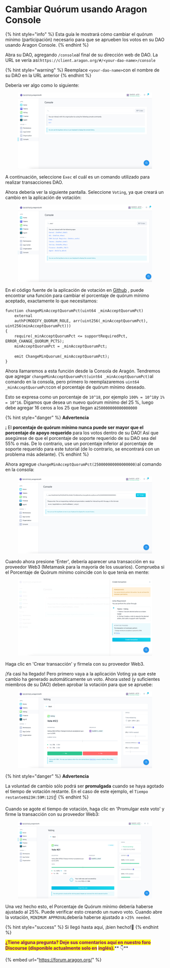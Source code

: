 # Cambiar Quórum usando Aragon Console

{% hint style="info" %}
Esta guía le mostrará cómo cambiar el quórum mínimo (participación) necesario para que se aprueben los votos en su DAO usando Aragon Console.
{% endhint %}

Abra su DAO, agregando `/console`al final de su dirección web de DAO. La URL se vería así:`https://client.aragon.org/#/<your-dao-name>/console`

{% hint style="warning" %}
Reemplace `<your-dao-name>`con el nombre de su DAO en la URL anterior
{% endhint %}

Debería ver algo como lo siguiente:

<figure><img src="../../../../.gitbook/assets/image.png" alt=""><figcaption></figcaption></figure>

A continuación, seleccione `Exec` el cuál es un comando utilizado para realizar transacciones DAO.

Ahora debería ver la siguiente pantalla. Seleccione `Voting`, ya que creará un cambio en la aplicación de votación:

<figure><img src="../../../../.gitbook/assets/immagine2.png" alt=""><figcaption></figcaption></figure>

En el código fuente de la aplicación de votación en [Github](https://github.com/aragon/aragon-apps/blob/631048d54b9cc71058abb8bd7c17f6738755d950/apps/voting/contracts/Voting.sol) , puede encontrar una función para cambiar el porcentaje de quórum mínimo aceptado, exactamente lo que necesitamos:

```solidity
function changeMinAcceptQuorumPct(uint64 _minAcceptQuorumPct)
    external
    authP(MODIFY_QUORUM_ROLE, arr(uint256(_minAcceptQuorumPct), uint256(minAcceptQuorumPct)))
{
    require(_minAcceptQuorumPct <= supportRequiredPct, ERROR_CHANGE_QUORUM_PCTS);
    minAcceptQuorumPct = _minAcceptQuorumPct;

    emit ChangeMinQuorum(_minAcceptQuorumPct);
}
```

Ahora llamaremos a esta función desde la Consola de Aragón. Tendremos que agregar `changeMinAcceptQuorumPct(uint64 _minAcceptQuorumPct)`al comando en la consola, pero primero lo reemplazaremos `uint64 _minAcceptQuorumPct`con el porcentaje de quórum mínimo deseado.

Esto se expresa como un porcentaje de `10^18`, por ejemplo `100% = 10^18`y `1% = 10^16`. Digamos que desea un nuevo quórum mínimo del 25 %, luego debe agregar 16 ceros a los 25 que llegan a`250000000000000000`

{% hint style="danger" %}
**Advertencia**

¡ El **porcentaje de quórum mínimo nunca puede ser mayor que el porcentaje de apoyo requerido** para los votos dentro de su DAO! Así que asegúrese de que el porcentaje de soporte requerido de su DAO sea del 55% o más. De lo contrario, use un porcentaje inferior al porcentaje de soporte requerido para este tutorial (de lo contrario, se encontrará con un problema más adelante).
{% endhint %}

Ahora agregue `changeMinAcceptQuorumPct(250000000000000000)`al comando en la consola:

<figure><img src="../../../../.gitbook/assets/immagine 3.png" alt=""><figcaption></figcaption></figure>

Cuando ahora presione 'Enter', debería aparecer una transacción en su proveedor Web3 (Metamask para la mayoría de los usuarios). Comprueba si el Porcentaje de Quórum mínimo coincide con lo que tenía en mente:

<figure><img src="../../../../.gitbook/assets/immagine4.png" alt=""><figcaption></figcaption></figure>

Haga clic en 'Crear transacción' y fírmela con su proveedor Web3.

¡Ya casi ha llegado! Pero primero vaya a la aplicación Voting ya que este cambio ha generado automáticamente un voto. Ahora usted (y suficientes miembros de su DAO) deben aprobar la votación para que se apruebe:

<figure><img src="../../../../.gitbook/assets/immagine5.png" alt=""><figcaption></figcaption></figure>

{% hint style="danger" %}
**Advertencia**

La voluntad de cambio sólo podrá ser **promulgada** cuando se haya agotado el tiempo de votación restante. En el caso de este ejemplo, el `Tiempo restante`es`23H:59M:12S`☝
{% endhint %}

​Cuando se agote el tiempo de votación, haga clic en 'Promulgar este voto' y firme la transacción con su proveedor Web3:

<figure><img src="../../../../.gitbook/assets/immagine6.png" alt=""><figcaption></figcaption></figure>

Una vez hecho esto, el Porcentaje de Quórum mínimo debería haberse ajustado al 25%. Puede verificar esto creando un nuevo voto. Cuando abre la votación, `MINIMUM APPROVAL`debería haberse ajustado a `>25% needed`.

{% hint style="success" %}
Si llegó hasta aquí, ¡bien hecho!👏​
{% endhint %}

<mark style="color:purple;">**¿Tiene alguna pregunta? Deje sus comentarios aquí en nuestro foro Discourse (disponible actualmente solo en**</mark> <mark style="color:purple;">**inglés).**</mark>** 👇**

{% embed url="https://forum.aragon.org/" %}
